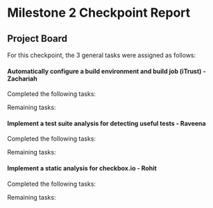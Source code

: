# Milestone 2 Checkpoint Report

## Project Board

For this checkpoint, the 3 general tasks were assigned as follows:

#### Automatically configure a build environment and build job (iTrust) - Zachariah

Completed the following tasks:  

Remaining tasks:  

#### Implement a test suite analysis for detecting useful tests - Raveena

Completed the following tasks:  

Remaining tasks:  

#### Implement a static analysis for checkbox.io - Rohit

Completed the following tasks:  

Remaining tasks:  
